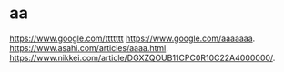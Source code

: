 # aa
https://www.google.com/ttttttt
https://www.google.com/aaaaaaa. 
https://www.asahi.com/articles/aaaa.html. 
https://www.nikkei.com/article/DGXZQOUB11CPC0R10C22A4000000/. 
